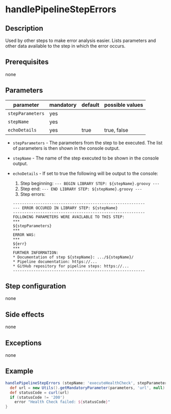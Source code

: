 # handlePipelineStepErrors

## Description

Used by other steps to make error analysis easier. Lists parameters and other data available to the step in which the error occurs.

## Prerequisites

none

## Parameters

| parameter        | mandatory | default | possible values |
| -----------------|-----------|---------|-----------------|
| `stepParameters` | yes       |         |                 |
| `stepName`       | yes       |         |                 |
| `echoDetails`    | yes       | true    | true, false     |

* `stepParameters` - The parameters from the step to be executed. The list of parameters is then shown in the console output.
* `stepName` - The name of the step executed to be shown in the console output.
* `echoDetails` - If set to true the following will be output to the console:
    1. Step beginning: `--- BEGIN LIBRARY STEP: ${stepName}.groovy ---`
    2. Step end: `--- END LIBRARY STEP: ${stepName}.groovy ---`
    3. Step errors:

    ```log
    ----------------------------------------------------------
    --- ERROR OCCURED IN LIBRARY STEP: ${stepName}
    ----------------------------------------------------------
    FOLLOWING PARAMETERS WERE AVAILABLE TO THIS STEP:
    ***
    ${stepParameters}
    ***
    ERROR WAS:
    ***
    ${err}
    ***
    FURTHER INFORMATION:
    * Documentation of step ${stepName}: .../${stepName}/
    * Pipeline documentation: https://...
    * GitHub repository for pipeline steps: https://...
    ----------------------------------------------------------
    ```

## Step configuration

none

## Side effects

none

## Exceptions

none

## Example

```groovy
handlePipelineStepErrors (stepName: 'executeHealthCheck', stepParameters: parameters) {
  def url = new Utils().getMandatoryParameter(parameters, 'url', null)
  def statusCode = curl(url)
  if (statusCode != '200')
    error "Health Check failed: ${statusCode}"
}
```
